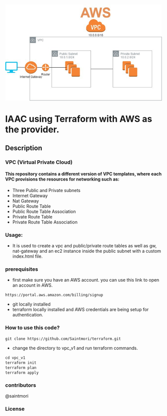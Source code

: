 ![](vpc.jpeg)
# IAAC using Terraform with AWS as the provider.

## Description

### VPC (Virtual Private Cloud)

#### This repository contains a different version of VPC templates, where each VPC provisions the resources for networking such as:
- Three Public and Private subnets
- Internet Gateway
- Nat Gateway
- Public Route Table
- Public Route Table Association
- Private Route Table
- Private Route Table Association

### Usage:
- It is used to create a vpc and public/private route tables as well as gw, nat-gateway and an ec2 instance inside the public subnet with a custom index.html file.

### prerequisites
- first make sure you have an AWS account. you can use this link to open an account in AWS.
```
https://portal.aws.amazon.com/billing/signup
```
- git locally installed
- terraform locally installed and AWS credentials are being setup for authentication.

### How to use this code?
```
git clone https://github.com/Saintmori/terraform.git
```
- change the directory to vpc_v1 and run terraform commands.
```
cd vpc_v1
terraform init
terraform plan
terraform apply

```
### contributors
@saintmori

### License
